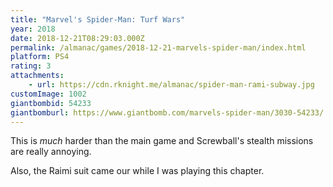 ```yaml
---
title: "Marvel's Spider-Man: Turf Wars"
year: 2018
date: 2018-12-21T08:29:03.000Z
permalink: /almanac/games/2018-12-21-marvels-spider-man/index.html
platform: PS4
rating: 3
attachments: 
    - url: https://cdn.rknight.me/almanac/spider-man-rami-subway.jpg
customImage: 1002
giantbombid: 54233
giantbomburl: https://www.giantbomb.com/marvels-spider-man/3030-54233/
---
```


This is _much_ harder than the main game and Screwball's stealth missions are really annoying.

Also, the Raimi suit came our while I was playing this chapter.